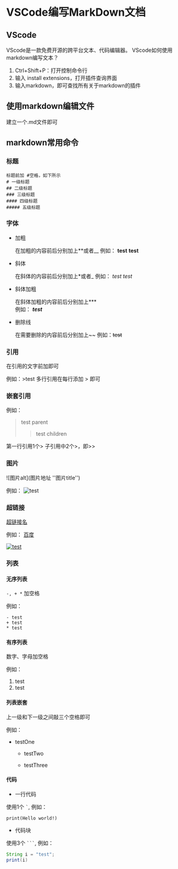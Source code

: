 # VSCode编写MarkDown文档

## VScode

VScode是一款免费开源的跨平台文本、代码编辑器。
VScode如何使用markdown编写文本？

1. Ctrl+Shift+P：打开控制命令行
2. 输入 install extensions，打开插件查询界面
3. 输入markdown，即可查找所有关于markdown的插件

## 使用markdown编辑文件

建立一个.md文件即可

## markdown常用命令

### 标题

```text
标题前加 #空格，如下所示
# 一级标题
## 二级标题
### 三级标题
#### 四级标题
##### 五级标题
```
  
### 字体

- 加粗

    在加粗的内容前后分别加上**或者__
    例如： **test**  __test__
- 斜体
  
    在斜体的内容前后分别加上*或者_
    例如： *test* _test_

- 斜体加粗
  
    在斜体加粗的内容前后分别加上***  
    例如： ***test***

- 删除线

    在需要删除的内容前后分别加上~~
    例如：~~test~~

### 引用

在引用的文字前加即可

例如：>test
多行引用在每行添加 > 即可

### 嵌套引用

例如：
>test parent
>>test children

第一行引用1个>
子引用中2个>，即>>

### 图片

![图片alt](图片地址 ''图片title'')

例如：
![test](https://ss0.bdstatic.com/94oJfD_bAAcT8t7mm9GUKT-xh_/timg?image&quality=100&size=b4000_4000&sec=1578935381&di=84833e1348beeab938026b237a834ccb&src=http://hiphotos.baidu.com/aphroditehitler/pic/item/c84ecd5c8fee9777faf2c014.jpg "海贼王")

### 超链接

[超链接名](超链接地址 "超链接title")

例如：
[百度](http://baidu.com "baidu")

[![test](https://ss0.bdstatic.com/94oJfD_bAAcT8t7mm9GUKT-xh_/timg?image&quality=100&size=b4000_4000&sec=1578935381&di=84833e1348beeab938026b237a834ccb&src=http://hiphotos.baidu.com/aphroditehitler/pic/item/c84ecd5c8fee9777faf2c014.jpg "海贼王")](http://baidu.com "baidu")

### 列表

#### 无序列表

`-, + *` 加空格

例如：

```text
- test
+ test
* test
```
  
#### 有序列表

数字、字母加空格

例如：

1. test
2. test

#### 列表嵌套

上一级和下一级之间敲三个空格即可

例如：

- testOne
  
  - testTwo
  
  - testThree
  
#### 代码

- 一行代码
  
使用1个 `` ` ``, 例如：

`print(Hello world!)`

- 代码块
  
使用3个 `` ``` ``, 例如：

```java
String i = "test";
print(i)
```
